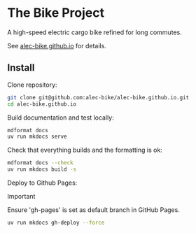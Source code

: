 # The Bike Project

A high-speed electric cargo bike refined for long commutes.

See [alec-bike.github.io](https://alec-bike.github.io) for details.

## Install

Clone repository:

```zsh
git clone git@github.com:alec-bike/alec-bike.github.io.git
cd alec-bike.github.io
```

Build documentation and test locally:

```zsh
mdformat docs
uv run mkdocs serve
```

Check that everything builds and the formatting is ok:

```zsh
mdformat docs --check
uv run mkdocs build -s
```

Deploy to Github Pages:

> [!important]
> Ensure 'gh-pages' is set as default branch in GitHub Pages.

```zsh
uv run mkdocs gh-deploy --force
```
